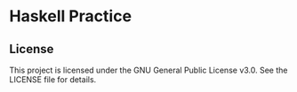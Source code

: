 # Haskell Practice


## License

This project is licensed under the GNU General Public License v3.0. See the LICENSE file for details.
